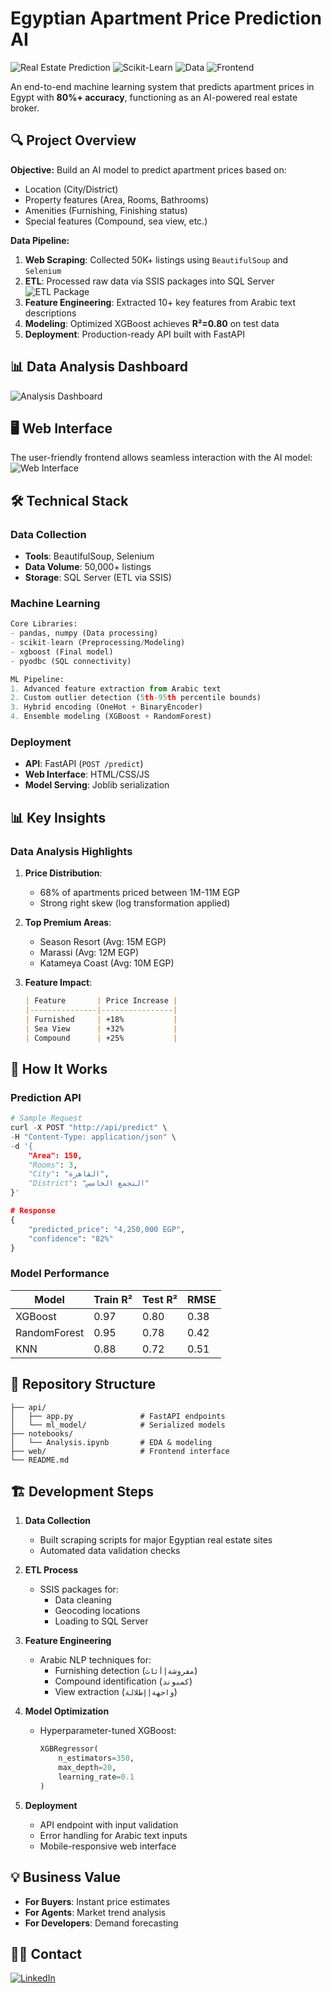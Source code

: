 # Egyptian Apartment Price Prediction AI

![Real Estate Prediction](https://img.shields.io/badge/Python-3.8%2B-blue) 
![Scikit-Learn](https://img.shields.io/badge/ML-XGBoost%20%7C%20RandomForest-orange) 
![Data](https://img.shields.io/badge/Data-50K%2B%20listings-brightgreen)
![Frontend](https://img.shields.io/badge/Frontend-HTML%2FCSS%2FJS-yellowgreen)

An end-to-end machine learning system that predicts apartment prices in Egypt with **80%+ accuracy**, functioning as an AI-powered real estate broker.

## 🔍 Project Overview

**Objective:** Build an AI model to predict apartment prices based on:
- Location (City/District)
- Property features (Area, Rooms, Bathrooms)
- Amenities (Furnishing, Finishing status)
- Special features (Compound, sea view, etc.)

**Data Pipeline:**
1. **Web Scraping**: Collected 50K+ listings using `BeautifulSoup` and `Selenium`
2. **ETL**: Processed raw data via SSIS packages into SQL Server  
   ![ETL Package](https://github.com/HossamElsrah/AI-NeuroRealtor/blob/main/Project%20Photos/Etl%20Package.png)
3. **Feature Engineering**: Extracted 10+ key features from Arabic text descriptions
4. **Modeling**: Optimized XGBoost achieves **R²=0.80** on test data
5. **Deployment**: Production-ready API built with FastAPI

## 📊 Data Analysis Dashboard
![Analysis Dashboard](https://github.com/HossamElsrah/AI_NeuroRealtor/blob/main/Project%20Photos/Analysis%20Dashboard.png)

## 🖥️ Web Interface
The user-friendly frontend allows seamless interaction with the AI model:
![Web Interface](https://github.com/HossamElsrah/AI-NeuroRealtor/blob/main/Project%20Photos/Web%20app.png)

## 🛠️ Technical Stack

### Data Collection
- **Tools**: BeautifulSoup, Selenium
- **Data Volume**: 50,000+ listings
- **Storage**: SQL Server (ETL via SSIS)

### Machine Learning
```python
Core Libraries:
- pandas, numpy (Data processing)
- scikit-learn (Preprocessing/Modeling)
- xgboost (Final model)
- pyodbc (SQL connectivity)

ML Pipeline:
1. Advanced feature extraction from Arabic text
2. Custom outlier detection (5th-95th percentile bounds)
3. Hybrid encoding (OneHot + BinaryEncoder)
4. Ensemble modeling (XGBoost + RandomForest)
```

### Deployment
- **API**: FastAPI (`POST /predict`)
- **Web Interface**: HTML/CSS/JS
- **Model Serving**: Joblib serialization

## 📊 Key Insights

### Data Analysis Highlights
1. **Price Distribution**: 
   - 68% of apartments priced between 1M-11M EGP
   - Strong right skew (log transformation applied)

2. **Top Premium Areas**:
   - Season Resort (Avg: 15M EGP)
   - Marassi (Avg: 12M EGP) 
   - Katameya Coast (Avg: 10M EGP)

3. **Feature Impact**:
   ```markdown
   | Feature       | Price Increase |
   |---------------|----------------|
   | Furnished     | +18%           |
   | Sea View      | +32%           |
   | Compound      | +25%           |
   ```

## 🚀 How It Works

### Prediction API
```python
# Sample Request
curl -X POST "http://api/predict" \
-H "Content-Type: application/json" \
-d '{
    "Area": 150,
    "Rooms": 3,
    "City": "القاهرة",
    "District": "التجمع الخامس"
}'

# Response
{
    "predicted_price": "4,250,000 EGP",
    "confidence": "82%"
}
```

### Model Performance
| Model          | Train R² | Test R² | RMSE    |
|----------------|----------|---------|---------|
| XGBoost        | 0.97     | 0.80    | 0.38    |
| RandomForest   | 0.95     | 0.78    | 0.42    |
| KNN            | 0.88     | 0.72    | 0.51    |

## 📂 Repository Structure
```
├── api/
│   ├── app.py               # FastAPI endpoints
│   └── ml_model/            # Serialized models
├── notebooks/
│   └── Analysis.ipynb       # EDA & modeling
├── web/                     # Frontend interface
└── README.md
```

## 🏗️ Development Steps

1. **Data Collection**
   - Built scraping scripts for major Egyptian real estate sites
   - Automated data validation checks

2. **ETL Process**
   - SSIS packages for:
     - Data cleaning
     - Geocoding locations
     - Loading to SQL Server

3. **Feature Engineering**
   - Arabic NLP techniques for:
     - Furnishing detection (`مفروشة|أثاث`)
     - Compound identification (`كمبوند`)
     - View extraction (`واجهة|إطلالة`)

4. **Model Optimization**
   - Hyperparameter-tuned XGBoost:
     ```python
     XGBRegressor(
         n_estimators=350,
         max_depth=20,
         learning_rate=0.1
     )
     ```

5. **Deployment**
   - API endpoint with input validation
   - Error handling for Arabic text inputs
   - Mobile-responsive web interface

## 💡 Business Value

- **For Buyers**: Instant price estimates
- **For Agents**: Market trend analysis
- **For Developers**: Demand forecasting

## 👨‍💻 Contact
[![LinkedIn](https://img.shields.io/badge/LinkedIn-Connect-blue)](https://linkedin.com/in/hossam-taha-41b724288)
